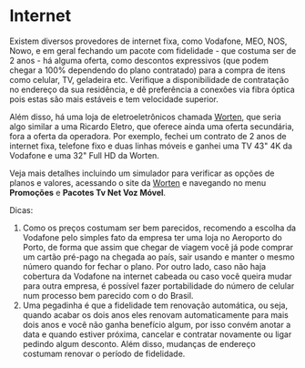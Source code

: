 # Internet

Existem diversos provedores de internet fixa, como Vodafone, MEO, NOS, Nowo, e em geral fechando um pacote com fidelidade - que costuma ser de 2 anos - há alguma oferta, como descontos expressivos (que podem chegar a 100% dependendo do plano contratado) para a compra de itens como celular, TV, geladeira etc. Verifique a disponibilidade de contratação no endereço da sua residência, e dê preferência a conexões via fibra óptica pois estas são mais estáveis e tem velocidade superior.

Além disso, há uma loja de eletroeletrônicos chamada [Worten](https://www.worten.pt/), que seria algo similar a uma Ricardo Eletro, que oferece ainda uma oferta secundária, fora a oferta da operadora. Por exemplo, fechei um contrato de 2 anos de internet fixa, telefone fixo e duas linhas móveis e ganhei uma TV 43" 4K da Vodafone e uma 32" Full HD da Worten.

Veja mais detalhes incluindo um simulador para verificar as opções de planos e valores, acessando o site da [Worten](https://www.worten.pt/) e navegando no menu **Promoções** e **Pacotes Tv Net Voz Móvel**.

Dicas:

1. Como os preços costumam ser bem parecidos, recomendo a escolha da Vodafone pelo simples fato da empresa ter uma loja no Aeroporto do Porto, de forma que assim que chegar de viagem você já pode comprar um cartão pré-pago na chegada ao país, sair usando e manter o mesmo número quando for fechar o plano. Por outro lado, caso não haja cobertura da Vodafone na internet cabeada ou caso você queira mudar para outra empresa, é possível fazer portabilidade do número de celular num processo bem parecido com o do Brasil.
2. Uma pegadinha é que a fidelidade tem renovação automática, ou seja, quando acabar os dois anos eles renovam automaticamente para mais dois anos e você não ganha benefício algum, por isso convém anotar a data e quando estiver próxima, cancelar e contratar novamente ou ligar pedindo algum desconto. Além disso, mudanças de endereço costumam renovar o período de fidelidade.


